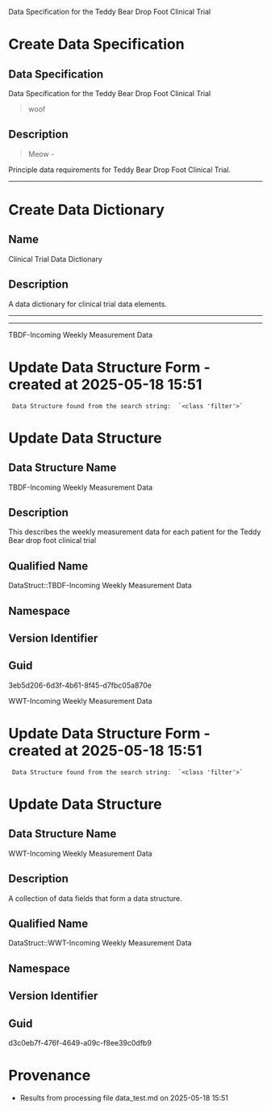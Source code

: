 





Data Specification for the Teddy Bear Drop Foot Clinical Trial

# Create Data Specification

## Data Specification


Data Specification for the Teddy Bear Drop Foot Clinical Trial
>woof
##  Description
>Meow -

Principle data requirements for Teddy Bear Drop Foot Clinical Trial.





___

# Create Data Dictionary
## Name
Clinical Trial Data Dictionary

## Description
A data dictionary for clinical trial data elements.




___

___




TBDF-Incoming Weekly Measurement Data


# Update Data Structure Form - created at 2025-05-18 15:51
	 Data Structure found from the search string:  `<class 'filter'>`

# Update Data Structure

## Data Structure Name 

TBDF-Incoming Weekly Measurement Data

## Description
This describes the weekly measurement data for each patient for the Teddy Bear drop foot clinical trial

## Qualified Name
DataStruct::TBDF-Incoming Weekly Measurement Data

## Namespace


## Version Identifier


## Guid
3eb5d206-6d3f-4b61-8f45-d7fbc05a870e



WWT-Incoming Weekly Measurement Data


# Update Data Structure Form - created at 2025-05-18 15:51
	 Data Structure found from the search string:  `<class 'filter'>`

# Update Data Structure

## Data Structure Name 

WWT-Incoming Weekly Measurement Data

## Description
A collection of data fields that form a data structure.

## Qualified Name
DataStruct::WWT-Incoming Weekly Measurement Data

## Namespace


## Version Identifier


## Guid
d3c0eb7f-476f-4649-a09c-f8ee39c0dfb9


# Provenance

* Results from processing file data_test.md on 2025-05-18 15:51
